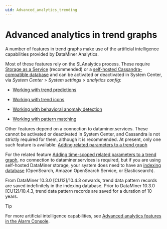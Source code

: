 ```yaml
---
uid: Advanced_analytics_trending
---
```


# Advanced analytics in trend graphs

A number of features in trend graphs make use of the artificial intelligence capabilities provided by DataMiner Analytics.

Most of these features rely on the SLAnalytics process. These require [Storage as a Service](xref:STaaS) (recommended) or a [self-hosted Cassandra-compatible database](xref:Supported_system_data_storage_architectures) and can be activated or deactivated in System Center, via *System Center* > *System settings* > *analytics config*:

- [Working with trend predictions](xref:Working_with_trend_predictions)

- [Working with trend icons](xref:Working_with_trend_icons)

- [Working with behavioral anomaly detection](xref:Working_with_behavioral_anomaly_detection)

- [Working with pattern matching](xref:Working_with_pattern_matching)

Other features depend on a connection to dataminer.services. These cannot be activated or deactivated in System Center, and Cassandra is not strictly required for them, although it is recommended. At present, only one such feature is available: [Adding related parameters to a trend graph](xref:Adding_related_parameters_to_a_trend_graph)

For the related feature [Adding time-scoped related parameters to a trend graph](xref:Adding_time_scoped_related_parameters_to_a_trend_graph), no connection to dataminer.services is required, but if you are using self-hosted DataMiner storage, your system does need to have an [indexing database](xref:Indexing_Database) (OpenSearch, Amazon OpenSearch Service, or Elasticsearch).

From DataMiner 10.3.0 [CU12]/10.4.3 onwards<!--RN 38407-->, trend data pattern records are saved indefinitely in the indexing database. Prior to DataMiner 10.3.0 [CU12]/10.4.3, trend data pattern records are saved for a duration of 10 years.

> [!TIP]
> For more artificial intelligence capabilities, see [Advanced analytics features in the Alarm Console](xref:Advanced_analytics_features_in_the_Alarm_Console).
